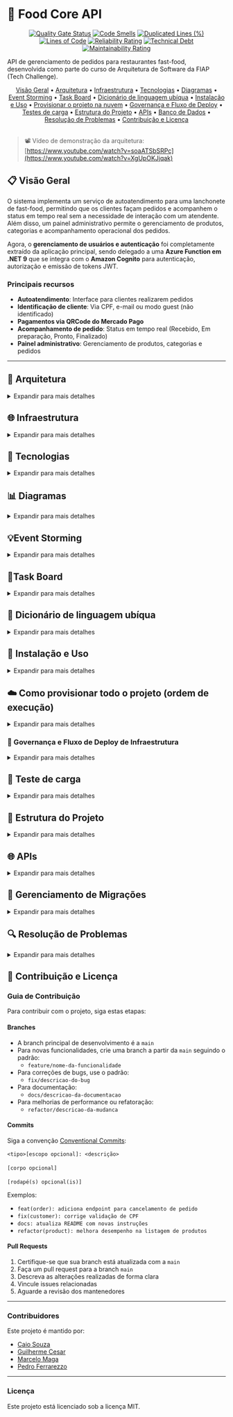 # 🍔 Food Core API

<div align="center">

[![Quality Gate Status](https://sonarcloud.io/api/project_badges/measure?project=FIAP-SOAT-TECH-TEAM_food-core-api&metric=alert_status&token=19e960f56f10089f0c8d262863b33c62a92dbc46)](https://sonarcloud.io/summary/new_code?id=FIAP-SOAT-TECH-TEAM_food-core-api)
[![Code Smells](https://sonarcloud.io/api/project_badges/measure?project=FIAP-SOAT-TECH-TEAM_food-core-api&metric=code_smells&token=19e960f56f10089f0c8d262863b33c62a92dbc46)](https://sonarcloud.io/summary/new_code?id=FIAP-SOAT-TECH-TEAM_food-core-api)
[![Duplicated Lines (%)](https://sonarcloud.io/api/project_badges/measure?project=FIAP-SOAT-TECH-TEAM_food-core-api&metric=duplicated_lines_density&token=19e960f56f10089f0c8d262863b33c62a92dbc46)](https://sonarcloud.io/summary/new_code?id=FIAP-SOAT-TECH-TEAM_food-core-api)
[![Lines of Code](https://sonarcloud.io/api/project_badges/measure?project=FIAP-SOAT-TECH-TEAM_food-core-api&metric=ncloc&token=19e960f56f10089f0c8d262863b33c62a92dbc46)](https://sonarcloud.io/summary/new_code?id=FIAP-SOAT-TECH-TEAM_food-core-api)
[![Reliability Rating](https://sonarcloud.io/api/project_badges/measure?project=FIAP-SOAT-TECH-TEAM_food-core-api&metric=reliability_rating&token=19e960f56f10089f0c8d262863b33c62a92dbc46)](https://sonarcloud.io/summary/new_code?id=FIAP-SOAT-TECH-TEAM_food-core-api)
[![Technical Debt](https://sonarcloud.io/api/project_badges/measure?project=FIAP-SOAT-TECH-TEAM_food-core-api&metric=sqale_index&token=19e960f56f10089f0c8d262863b33c62a92dbc46)](https://sonarcloud.io/summary/new_code?id=FIAP-SOAT-TECH-TEAM_food-core-api)
[![Maintainability Rating](https://sonarcloud.io/api/project_badges/measure?project=FIAP-SOAT-TECH-TEAM_food-core-api&metric=sqale_rating&token=19e960f56f10089f0c8d262863b33c62a92dbc46)](https://sonarcloud.io/summary/new_code?id=FIAP-SOAT-TECH-TEAM_food-core-api)
</div>

API de gerenciamento de pedidos para restaurantes fast-food, desenvolvida como parte do curso de Arquitetura de Software
da FIAP (Tech Challenge).

<div align="center">
  <a href="#visao-geral">Visão Geral</a> •
  <a href="#arquitetura">Arquitetura</a> •
  <a href="#infra">Infraestrutura</a> •
  <a href="#tecnologias">Tecnologias</a> •
  <a href="#diagramas">Diagramas</a> •
  <a href="#eventstorming">Event Storming</a> •
  <a href="#taskboard">Task Board</a> •
  <a href="#dicionario">Dicionário de linguagem ubíqua</a> •
  <a href="#instalacao-e-uso">Instalação e Uso</a> •
  <a href="#provisionamento-na-nuvem">Provisionar o projeto na nuvem</a> •
  <a href="#cicd-infra">Governança e Fluxo de Deploy</a> •
  <a href="#teste-de-carga">Testes de carga</a> •
  <a href="#estrutura-do-projeto">Estrutura do Projeto</a> •
  <a href="#apis">APIs</a> •
  <a href="#banco-de-dados">Banco de Dados</a> •
  <a href="#resolucao-de-problemas">Resolução de Problemas</a> •
  <a href="#contribuicao-e-licenca">Contribuição e Licença</a>
</div><br>

> 📽️ Vídeo de demonstração da arquitetura: [https://www.youtube.com/watch?v=soaATSbSRPc](https://www.youtube.com/watch?v=XgUpOKJjqak)<br>

<h2 id="visao-geral">📋 Visão Geral</h2>

O sistema implementa um serviço de autoatendimento para uma lanchonete de fast-food, permitindo que os clientes façam
pedidos e acompanhem o status em tempo real sem a necessidade de interação com um atendente.
Além disso, um painel administrativo permite o gerenciamento de produtos, categorias e acompanhamento operacional dos pedidos.

Agora, o **gerenciamento de usuários e autenticação** foi completamente extraído da aplicação principal, sendo delegado
a uma **Azure Function em .NET 9** que se integra com o **Amazon Cognito** para autenticação, autorização e emissão de tokens JWT.

### Principais recursos

- **Autoatendimento**: Interface para clientes realizarem pedidos
- **Identificação de cliente**: Via CPF, e-mail ou modo guest (não identificado)
- **Pagamentos via QRCode do Mercado Pago**
- **Acompanhamento de pedido**: Status em tempo real (Recebido, Em preparação, Pronto, Finalizado)
- **Painel administrativo**: Gerenciamento de produtos, categorias e pedidos

---

<h2 id="arquitetura">🧱 Arquitetura</h2>
<details>
<summary>Expandir para mais detalhes</summary>

O sistema foi reestruturado para **desacoplar completamente a autenticação e autorização do core da aplicação**, adotando
uma arquitetura orientada a eventos e serviços externos.
A **FoodCore API** mantém o domínio puro seguindo **Clean Architecture**, enquanto a autenticação ocorre antes da chegada da requisição — no **APIM + Azure Function + Cognito**.

### 🎯 Princípios Adotados

- O **core** permanece independente de frameworks e regras de autenticação
- **Azure APIM** atua como **API Gateway**, validando tokens e redirecionando chamadas
- **Azure Function (.NET 9)** realiza a **autenticação via Cognito** e gera JWTs
- **Amazon Cognito** centraliza **identidade, roles e permissões**
- **JWT** carrega as claims necessárias (CPF, e-mail, role, data de criação)
- **Implicit deny**: qualquer falha de autenticação ou permissão resulta em bloqueio imediato

---

### 🧩 Fluxo de Autenticação e Autorização

![Diagrama de autenticação](docs/diagrams/auth-user-flow.svg)

---

⚙️ Camadas da FoodCore API

A aplicação principal segue os princípios da Arquitetura Limpa (Clean Architecture), mantendo o domínio independente
de detalhes de autenticação e infraestrutura.
![Diagrama de Fluxo](docs/diagrams/user-flowchart.svg)

---

### Monolito Modular (Spring Modulith)

A aplicação é estruturada como um monolito modular usando Spring Modulith, com contextos limitados (bounded contexts)
bem definidos para cada domínio de negócio.

Cada módulo:

- É autocontido, com seus próprios adaptadores, portas e domínio
- Comunica-se com outros módulos através de eventos de domínio
- Pode ser extraído como um serviço independente no futuro

### Eventos de Domínio

O sistema utiliza eventos de domínio assíncronos entre módulos, permitindo:

- Comunicação desacoplada
- Notificações entre contextos limitados
- Fácil migração para uma arquitetura distribuída no futuro

</details>

<h2 id="infra">🌐 Infraestrutura</h2>
<details>
<summary>Expandir para mais detalhes</summary>

A infraestrutura da aplicação agora é **modularizada em múltiplos repositórios**, cada um com uma responsabilidade específica no ciclo de provisionamento e deploy. Essa separação garante **maior isolamento, governança e segurança** entre os diferentes domínios do sistema.

---

## 🧩 Estrutura de Repositórios

| Repositório | Responsabilidade Principal | Tecnologias Utilizadas |
|--------------|-----------------------------|--------------------------|
| **[foodcore-infra](https://github.com/FIAP-SOAT-TECH-TEAM/foodcore-infra/tree/main)**| Provisionamento de infraestrutura base (Resource Groups, VNET, AKS, Storage, etc.) | Terraform, Azure CLI |
| **[foodcore-db](https://github.com/FIAP-SOAT-TECH-TEAM/foodcore-db/tree/main)** | Criação e configuração do banco de dados (PostgreSQL) | Terraform, Azure Database for PostgreSQL |
| **[foodcore-auth](https://github.com/FIAP-SOAT-TECH-TEAM/foodcore-auth/tree/main)** | Gerenciamento do código, publicação da Azure function e importação no APIM | Terraform, Azure CLI |
| **foodcore-api** *(este repositório)* | Gerenciamento de código, publicação manifestos Kubernetes (Deployments, Services, ConfigMaps, Secrets, Ingress, etc.) e importação no APIM | Kubernetes, Helm, YAML Manifests |

---

## ⚙️ Repositório Atual — `foodcore-api`

Este repositório contém apenas os **recursos relacionados ao Kubernetes**, utilizados para executar e manter a aplicação dentro do cluster AKS.

### Componentes Principais

#### 🧱 Deployments

- Define os **pods** da aplicação principal (`order-api`), configurando:
  - Probes de saúde (`liveness`, `readiness`, `startup`)
  - Limites e requisições de CPU/memória
  - Variáveis de ambiente (via Secrets e ConfigMaps)

#### 🌐 Services & Ingress

- **Services** expõem os pods internamente no cluster
- **Internal Ingress Controller (NGINX)** expõe a API internamente:
  - `/api` → Foocore API
- **Public Ingress Controller (NGINX)** expõe serviços de observabilidade publicamente:
  - `/kibana` → Logging
  - `/adminer` → Interface de banco de dados
  - `/prometehus` → Coleta de métricas
  - `/grafana` → Dashboard de métricas
  - `/zipkin` → Tracing

#### 🧭 ConfigMaps & Secrets

- **ConfigMaps** armazenam configurações não sensíveis (como endpoints externos e parâmetros de execução)
- **Secrets** contêm credenciais criptografadas, como tokens de APIs externas (Mercado Pago).

#### ⚖️ Horizontal Pod Autoscaler (HPA)

- Ajusta dinamicamente o número de pods com base no uso de **CPU e memória**
- Garante **alta disponibilidade e eficiência de custo**

---

## 🔍 Observabilidade

A aplicação envia logs e métricas para o namespace de observabilidade, utilizando as stacks:

- **EFK (Elasticsearch, Fluentd, Kibana)**
- **Prometheus e Grafana**
- **Zipkin**

Isso permite monitorar o comportamento da aplicação em tempo real, detectar falhas e gerar alertas proativos.

---

## ✅ Benefícios da Nova Estrutura

- **Separação de responsabilidades clara** entre infraestrutura, banco e aplicação
- **Segurança aprimorada**, com permissões limitadas por repositório
- **Escalabilidade modular**, permitindo atualizações independentes
- **Ciclos de deploy simplificados**, especialmente em pipelines CI/CD
- **Escalabilidade automática com HPA**
- **Observabilidade centralizada com EFK**
- **Roteamento seguro e flexível via NGINX**
- **Separação clara de responsabilidades por namespace**
- **Alta disponibilidade e performance no AKS**

---

</details>

<h2 id="tecnologias">🔧 Tecnologias</h2>

<details>
<summary>Expandir para mais detalhes</summary>

### Backend

- **Java 21**: Linguagem principal
- **Spring Boot 3.4**: Framework base
- **Spring Modulith**: Para organização modular da aplicação
- **Spring Data JPA**: Persistência e acesso a dados
- **MapStruct**: Mapeamento entre DTOs e entidades
- **Lombok**: Redução de código boilerplate

### Banco de Dados

- **PostgreSQL**: Banco de dados relacional principal
- **Liquibase**: Migrações de banco de dados

### Infraestrutura & Observabilidade

- **Docker**: Containerização
- **Docker Compose**: Orquestração de containers
- **Kubernetes (AKS)**: Orquestração de containers em produção
- **Terraform**: Provisionamento de infraestrutura como código
- **Gradle**: Gerenciamento de dependências e builds
- **SonarQube/SonarCloud**: Análise estática de código
- **Azure Blob Storage**: Armazenamento de imagens com o Azure Blob Storage
- **GitHub Actions**: CI/CD
- **Swagger/OpenAPI**: Documentação de API

### Integração

- **Mercado Pago API**: Processamento de pagamentos

</details>

<h2 id="diagramas">📊 Diagramas</h2>

<details>
<summary>Expandir para mais detalhes</summary>

### Modelo de Domínio

![Diagrama Modelo de Domínio](docs/diagrams/domain_model.svg)

---

### 🛒 Fluxo de Realização do Pedido e Pagamento

![Eventos de domínio - Criação de Pedido](docs/diagrams/order-created.svg)

#### 🎯 Fluxo Clean Arch

![Fluxo do Usuário - Criação de Pedido](docs/diagrams/UserFlow.png)

---

### 🍳 Fluxo de Preparação e Entrega do Pedido

![Eventos de domínio - Preparação e Entrega do Pedido](docs/diagrams/order-preparing.svg)

#### 🎯 Fluxo Clean Arch

![Fluxo do Restaurante - Preparação e Entrega](docs/diagrams/AdminFlow.png)

---

### 💳 Fluxo de Compra e Pagamento

#### 📈 Diagrama Sequencial

![Diagrama Sequencial - Compra e Pagamento](docs/diagrams/sequencialDiagram.png)

</details>

<h2 id="eventstorming"> 💡Event Storming</h2>
<details>
<summary>Expandir para mais detalhes</summary>

### Event Storming Miro

- <https://miro.com/app/board/uXjVIAFD_zg=/?share_link_id=933422566141>

![image](https://github.com/user-attachments/assets/1c5261a3-60ab-45de-ae4c-86b3afe28db9)
![image](https://github.com/user-attachments/assets/29611638-e684-4244-b3b6-6ae19e725bc4)
</details>

<h2 id="taskboard"> 📌Task Board</h2>
<details>
<summary>Expandir para mais detalhes</summary>

### Board de tarefas Linear App

![image](https://github.com/user-attachments/assets/0c1a5e19-aae3-4270-84ad-64c67daf64b9)
</details>

<h2 id="dicionario">📖 Dicionário de linguagem ubíqua</h2>
<details>
<summary>Expandir para mais detalhes</summary>

### Termos essenciais para a aplicação

- **Admin (Administrador)**
  Usuário com privilégios elevados, responsável pela gestão de usuários, permissões e configurações do sistema.

- **Adquirente**
  Instituição financeira responsável por processar transações de pagamento do sistema. No nosso caso, a adquirente é
  representada pela integração com o [Mercado Pago](https://www.mercadopago.com.br).

- **Authentication (Autenticação)**
  Processo de validação da identidade de um usuário por meio de login.

- **Authorization (Autorização)**
  Controle de acesso baseado em permissões e papéis (roles). Exemplo: apenas administradores podem listar todos os
  usuários.

- **Catalog (Catálogo de Produtos)**
  Conjunto organizado dos produtos disponíveis para seleção e montagem de pedidos.

- **Category (Categoria)**
  Classificação dos produtos por tipo (ex.: lanches, bebidas, sobremesas).

- **Combo**
  Conjunto personalizado por um cliente, composto por: lanche, acompanhamento, bebida e sobremesa.

- **Customer (Cliente)**
  Pessoa que realiza um pedido no sistema. Pode se identificar com CPF, cadastrar nome/e-mail ou seguir como convidado (
  guest).

- **Guest (Convidado)**
  Cliente que realiza um pedido sem se identificar ou criar conta. Atua como usuário temporário.

- **Mercado Pago Integration (Integração com Mercado Pago)**
  Serviço externo utilizado para processar pagamentos eletrônicos dos pedidos.

- **Order (Pedido)**
  Conjunto de itens selecionados por um cliente para consumo. Pode incluir um ou mais combos.

- **Order Item (Item do Pedido)**
  Produto específico dentro de um pedido. Pode ser parte de um combo ou avulso.

- **Payment (Pagamento)**
  Etapa posterior à finalização do pedido. Utiliza integração com o Mercado Pago para processar as transações
  financeiras.

- **Expiração (Pagamento)**
  Tempo de expiração para pagamento de QrCode gerado pelo adquirente. Por padrão, 30 minutos, após esgotar o tempo o
  pedido relacionado é cancelado.

- **Product (Produto)**
  Qualquer item disponível para venda, como lanches, bebidas, sobremesas ou acompanhamentos.

- **Role (Papel)**
  Função atribuída a um usuário. Define suas permissões de acesso no sistema (ex.: ADMIN, ATENDENTE, GUEST).

- **Status do Pedido**
  Representa o estado atual de um pedido. Exemplos: *Em preparação*, *Pronto*, *Entregue*, *Cancelado*.

- **Stock (Estoque)**
  Representa a quantidade disponível de cada produto no sistema.

- **TID (Transaction ID)**
  Identificador único de uma transação na adquirente, fornecido após o pagamento.

- **User (Usuário)**
  Pessoa autenticada no sistema. Pode possuir diferentes papéis, como ADMIN, ATENDENTE ou GUEST.

</details>

<h2 id="instalacao-e-uso">🚀 Instalação e Uso</h2>

<details>
<summary>Expandir para mais detalhes</summary>

### Requisitos

- Docker e Docker Compose
- Ngrok (para testes locais de webhook)
- JDK 21+
- Gradle 8.0+

### Script Centralizador `food`

O projeto utiliza um script centralizador `food` para gerenciar todas as operações:

```bash
./food [comando] [opções]
```

#### Comandos Principais

| Comando       | Descrição                                           |
|---------------|-----------------------------------------------------|
| `start:all`   | Inicia toda a infraestrutura e a aplicação          |
| `start:infra` | Inicia apenas a infraestrutura (banco)              |
| `start:app`   | Inicia apenas a aplicação                           |
| `stop:all`    | Para todos os serviços                              |
| `stop:infra`  | Para apenas a infraestrutura                        |
| `stop:app`    | Para apenas a aplicação                             |
| `restart:all` | Reinicia todos os serviços                          |
| `restart:app` | Reinicia apenas a aplicação                         |
| `db:up`       | Aplica migrações do banco de dados                  |
| `db:reset`    | Reseta o banco de dados                             |
| `logs`        | Exibe logs dos containers                           |
| `logs:app`    | Exibe logs apenas da aplicação                      |
| `logs:db`     | Exibe logs apenas do banco de dados                 |
| `status`      | Exibe status dos containers                         |
| `clean`       | Remove containers, imagens e volumes não utilizados |
| `help`        | Exibe a mensagem de ajuda                           |

#### Opções

- `--build`, `-b`: Reconstrói as imagens antes de iniciar
- `--force`, `-f`: Força a execução sem confirmação

### Iniciando o Ambiente do Zero

### 🛠️ Como configurar o ambiente local com Ngrok

Para que sua aplicação local receba os webhooks de forma funcional (especialmente em endpoints que estão em `localhost`), é necessário utilizar o [Ngrok](https://ngrok.com/).

### ⚙️ Passo a passo para configurar o Ngrok

1. **Baixe o Ngrok:**
    - Acesse: [https://ngrok.com/download](https://ngrok.com/download) e faça o download de acordo com seu sistema operacional.

2. **Instale e autentique o Ngrok (apenas na primeira vez):**

   ```bash
   ngrok config add-authtoken SEU_TOKEN_DO_NGROK

3. **Exponha a porta da aplicação:**

   ```bash
   ngrok http 80
   ```

4. **Copie o link gerado:**
    - O Ngrok irá gerar uma URL do tipo `https://abc123.ngrok.io` que redireciona para `http://localhost`.

5. **Atualize o .env:**
    - No arquivo `docker\.env`, adicione a URL do Ngrok como base para os webhooks (não esqueça de adicionar o caminho `/api/payments/webhook` para que o webhook funcione corretamente):

   ```properties
   MERCADO_PAGO_NOTIFICATION_URL=https://abc123.ngrok.io/api/payments/webhook
   ```

Com o Ngrok configurado, agora precisamos subir a aplicação.

>### ⚠️ Ambientes
>
>O projeto suporta diferentes ambientes com diferentes conjuntos de dados:
>
>- **Produção (perfil: prod)**: Apenas dados essenciais
>- **Desenvolvimento (perfil: dev/local)**: Dados essenciais + dados adicionais para testes
>
>Por default, a aplicação iniciará em modo produção. Caso deseje alterar, edite `docker\.env` com o perfil escolhido:
>
>```bash
>SPRING_PROFILES_ACTIVE=nome_do_perfil
>```

### Iniciando a Aplicação Localmente (via Docker Compose)

```bash
# Clone o repositório
git clone https://github.com/soat-fiap/food-core-api.git
cd food-core-api
cd docker

# Execute a aplicação
docker compose up -d
```

### Iniciando a Aplicação Localmente (via Script Centralizador)

```bash
# Clone o repositório
git clone https://github.com/soat-fiap/food-core-api.git
cd food-core-api

# Baixar o dos2unix para converter os arquivos de script
sudo apt install dos2unix     # Debian/Ubuntu
brew install dos2unix         # macOS

# Converter os arquivos de script para o formato Unix
dos2unix food scripts/*.sh

# Tornar o script principal executável
chmod +x food scripts/*.sh

# Iniciar infraestrutura (banco, adminer)
./food start:infra

# Resetar e configurar o banco de dados
./food db:reset

# Iniciar a aplicação
./food start:app --build

# Ou iniciar tudo de uma vez
./food start:all --build
```

> ⚠️ O pacote `dos2unix` é necessário pois os scripts foram criados em ambiente Windows e podem conter quebras de linha no formato `CRLF`, incompatíveis com sistemas `Unix`.

> ⚠️ Para testar todos os recursos da API é necessário criar um azure blob storage e configura-lo no .env do docker compose (AZURE_STORAGE_CONNECTION_STRING) antes de iniciar a aplicação, mas isso não impede de seguir com o fluxo de realização de pedidos.

### Acessando a Aplicação

- **API**: <http://localhost/api>
- **Swagger/OpenAPI**: <http://localhost/api/swagger-ui.html>
- **Adminer (gerenciador de banco de dados)**: <http://localhost:8081>
  - Sistema: PostgreSQL
  - Servidor: db
  - Usuário: postgres
  - Senha: postgres
  - Banco: fastfood

### Testando a Aplicação (Fluxo de compra 🛒)

> ⚠️ O fluxo completo requer dados de catálogos, produtos e estoque, que são automaticamente populados pelos seeders do Liquibase ao iniciar a aplicação.

Para realizar um fluxo de compra na aplicação, você pode seguir os passos abaixo:

1. **Identificação do cliente**:
   O fluxo de autenticação e autorização do cliente foi isolado em uma [Azure Function](https://github.com/FIAP-SOAT-TECH-TEAM/foodcore-auth/tree/main).
   A API tem conhecimento do usúario autenticado atráves de Headers HTTP que o APIM acrescenta após receber uma resposta de validação do token vinda da Azure Function (Foodcore-auth).
   Para simular localmente, em toda requisição, inclua os seguintes Headers contendo detalhes sobre o usúario:

  Cliente identificado:

  ```bash
  Auth-Subject: "c1a2b3c4-d5e6-7890-abcd-ef1234567890"
  Auth-Name: "João da Silva"
  Auth-Email: "joao.silva@exemplo.com"
  Auth-Cpf: "91259416070"
  Auth-Role: "CUSTOMER"
  Auth-CreatedAt: "2025-10-07T02:00:00Z"
  ```

  Cliente não identificado (GUEST):

  ```bash
  Auth-Subject: "c1a2b3c4-d5e6-7890-abcd-ef1234567890"
  Auth-Name: "Guest"
  Auth-Email: "guest@foodcore.com"
  Auth-Cpf: ""
  Auth-Role: "CUSTOMER"
  Auth-CreatedAt: "2025-10-07T02:00:00Z"
  ```

  Admin:

  ```bash
  Auth-Subject: "c1a2b3c4-d5e6-7890-abcd-ef1234567890"
  Auth-Name: "Admin boladão"
  Auth-Email: "admin@foodcore.com"
  Auth-Cpf: "866.756.240-83"
  Auth-Role: "ADMIN"
  Auth-CreatedAt: "2025-10-07T02:00:00Z"
  ```

2. **Realizar Pedido**:
   - Crie um pedido com os produtos disponíveis:

   ```http
   POST /orders
   Content-Type: application/json
   Auth-Subject: "c1a2b3c4-d5e6-7890-abcd-ef1234567890"
   Auth-Name: "João da Silva"
   Auth-Email: "joao.silva@exemplo.com"
   Auth-Cpf: "91259416070"
   Auth-Role: "CUSTOMER"
   Auth-CreatedAt: "2025-10-07T02:00:00Z"
   {
     "items": [
       {
         "productId": 1,
         "name": "X-Burger",
         "quantity": 2,
         "unitPrice": 22.90,
         "observation": "Sem cebola"
       },
       {
         "productId": 2,
         "name": "X-Bacon",
         "quantity": 1,
         "unitPrice": 24.90,
         "observation": "Capricha no bacon"
       }
     ]
   }
   ```

   - Se o pedido for criado com sucesso, o status retornado será RECEIVED.

3. **Acessar QrCode para Pagamento**:
   - Após criar o pedido, você receberá o id do pedido que será utilizado nessa rota para gerar o QrCode.

   ```
    GET /orders/{orderId}/qrCode

    Auth-Subject: "c1a2b3c4-d5e6-7890-abcd-ef1234567890"
    Auth-Name: "João da Silva"
    Auth-Email: "joao.silva@exemplo.com"
    Auth-Cpf: "91259416070"
    Auth-Role: "CUSTOMER"
    Auth-CreatedAt: "2025-10-07T02:00:00Z"
    ```

   - Com o retorno, você poderá copiar o valor de qrCode e utiliza-lo no site [QRCode Monkey](https://www.qrcode-monkey.com/) para gerar o QrCode.

4. **Escaneie o QrCode com o aplicativo do Mercado Pago**:
   - Abra o aplicativo do Mercado Pago e escaneie o QrCode gerado.
   - Siga as instruções para concluir o pagamento.
   - Após o pagamento ser efetuado, o Mercado Pago notificará a aplicação via webhook:

   ```http
   POST /payments/webhook
    ```

  > ⚠️ O endpoint de webhook é público, portanto, não precisa de headers.

- Este webhook atualizará automaticamente o status do pedido para APPROVED. Se o pagamento não for concluído no tempo limite, o status será alterado para CANCELED.

5. **Acompanhar o Status do pagamento do pedido**:
   - Você pode acompanhar o status do pagamento do seu pedido a qualquer momento:

   ```
    GET /payments/{orderId}/status
    Auth-Subject: "c1a2b3c4-d5e6-7890-abcd-ef1234567890"
    Auth-Name: "João da Silva"
    Auth-Email: "joao.silva@exemplo.com"
    Auth-Cpf: "91259416070"
    Auth-Role: "CUSTOMER"
    Auth-CreatedAt: "2025-10-07T02:00:00Z"
    ```

   - Caso o status do pagamento seja `APPROVED`, o pedido foi confirmado e já estará sendo preparado pelo restaurante.

   > ⚠️ O pedido foi alterado para `PREPARING` automaticamente após aprovação do pagamento.

6. **Marcar o pedido como pronto (Admin/Restaurante)**:
    - Quando o pedido estiver pronto, você poderá marca-lo como pronto para que o usuário possa retira-lo:

    ```http
    PATCH /orders/{orderId}/status
    Auth-Subject: "c1a2b3c4-d5e6-7890-abcd-ef1234567890"
    Auth-Name: "Admin boladão"
    Auth-Email: "admin@foodcore.com"
    Auth-Cpf: "866.756.240-83"
    Auth-Role: "ADMIN"
    Auth-CreatedAt: "2025-10-07T02:00:00Z"
    {
      "status": "READY"
    }
    ```

    > ⚠️ Futuramente, o usuário será notificado quando o pedido dele estiver pronto.

7. **Finalizar Pedido (Admin/Restaurante)**:
   - Quando o pedido for retirado pelo cliente, você poderá finalizar o pedido:

    ```http
    PATCH /orders/{orderId}/status
    Auth-Subject: "c1a2b3c4-d5e6-7890-abcd-ef1234567890"
    Auth-Name: "Admin boladão"
    Auth-Email: "admin@foodcore.com"
    Auth-Cpf: "866.756.240-83"
    Auth-Role: "ADMIN"
    Auth-CreatedAt: "2025-10-07T02:00:00Z"
    Content-Type: application/json
    {
      "status": "COMPLETED"
    }
    ```

8. **Verificar pedido finalizado (Admin/Restaurante)**:
   - Você pode verificar o status do pedido a qualquer momento:

    ```
    GET /orders/{orderId}
    Auth-Subject: "c1a2b3c4-d5e6-7890-abcd-ef1234567890"
    Auth-Name: "Admin boladão"
    Auth-Email: "admin@foodcore.com"
    Auth-Cpf: "866.756.240-83"
    Auth-Role: "ADMIN"
    Auth-CreatedAt: "2025-10-07T02:00:00Z"
    ```

   - O status final será `COMPLETED` quando o pedido for retirado pelo cliente.
   - O pedido finalizado também não aparecerá mais na lista de pedidos ativos:

    ```
    GET /orders/active
    Auth-Subject: "c1a2b3c4-d5e6-7890-abcd-ef1234567890"
    Auth-Name: "Admin boladão"
    Auth-Email: "admin@foodcore.com"
    Auth-Cpf: "866.756.240-83"
    Auth-Role: "ADMIN"
    Auth-CreatedAt: "2025-10-07T02:00:00Z"
    ```

</details>

<h2 id="provisionamento-na-nuvem">☁️ Como provisionar todo o projeto (ordem de execução)</h2>
<details>
<summary>Expandir para mais detalhes</summary>

Para subir o projeto completamente, acesse a documentação dos repositórios na sequencia abaixo e siga o passo a passo de cada um deles.

1. [Foodcore-infra](batata.com)
2. [Foodcore-db](batata.com)
3. [Foodcore-auth](batata.com)
4. [Este repositório](https://github.com/FIAP-SOAT-TECH-TEAM/foodcore-api/tree/main#cicd-infra).

</details>

<h3 id="cicd-infra">🔐 Governança e Fluxo de Deploy de Infraestrutura</h3>
<details>
<summary>Expandir para mais detalhes</summary>

A gestão da infraestrutura segue um processo **automatizado, auditável e controlado** via **Pull Requests** no repositório de provisionamento.
Esse fluxo garante segurança, rastreabilidade e aprovação formal antes de qualquer mudança aplicada em produção.

---

### ⚙️ Processo de Alterações

1. **Criação de Pull Request**
   - Todas as alterações de infraestrutura (novos recursos, updates, ou ajustes de configuração) devem ser propostas via **Pull Request (PR)**.
   - O PR contém os arquivos `.tf` modificados e uma descrição detalhando o impacto da mudança.

2. **Execução Automática do Terraform Plan**
   - Ao abrir o PR, o pipeline de CI executa automaticamente o comando:

     ```
     terraform plan
     ```

   - Esse passo gera uma **prévia das alterações** que seriam aplicadas (criações, destruições, atualizações).
   - O resultado do `plan` é exibido diretamente nos logs do pipeline, permitindo revisão técnica pelos aprovadores.

3. **Revisão e Aprovação**
   - O repositório é **protegido**, exigindo no mínimo **1 aprovação** de um codeowner antes do merge.
   - Nenhum usuário pode aplicar alterações diretamente na branch principal (`main` ou `master`).
   - Revisores devem garantir:
     - Que o `plan` não tenha destruições indevidas (`destroy`)
     - Que as variáveis e roles estejam corretas
     - Que os módulos sigam o padrão organizacional
   - Todos os checks(ex: jobs do github actions, sonarQube, etc..) estipulados nas regras de proteção devem estar passando.

4. **Aplicação no Merge**
   - Após aprovação e merge do PR, o pipeline executa automaticamente:

     ```
     terraform apply -auto-approve
     ```

   - O **Terraform Apply** aplica as alterações descritas no `plan` aprovado, provisionando ou atualizando os recursos no Azure.

---

### 🚀 Benefícios do Processo

- **Segurança e controle total** sobre modificações de infraestrutura
- **Auditoria completa**: todo histórico de mudanças é versionado no Git
- **Padronização**: alterações seguem pipeline validado e reproduzível
- **Automação completa**: sem necessidade de execuções manuais
- **Aprovação obrigatória dupla**, reduzindo risco de erro humano

📘 *Esse fluxo assegura que qualquer modificação de infraestrutura passe por revisão técnica e aprovação explícita, mantendo a conformidade e a integridade dos ambientes.*

</details>

<h2 id="teste-de-carga">🔋 Teste de carga</h2>
<details>
<summary>Expandir para mais detalhes</summary>

### Requisitos

- **K6**: Para testes de carga ([instalação](#6-k6))

#### Instalação

```bash
# macOS
brew install k6

# Windows (choco)
choco install k6

# Linux (Ubuntu)
sudo apt install gnupg ca-certificates
curl -fsSL https://dl.k6.io/key.gpg | sudo gpg --dearmor -o /usr/share/keyrings/k6-archive-keyring.gpg
echo "deb [signed-by=/usr/share/keyrings/k6-archive-keyring.gpg] https://dl.k6.io/deb stable main" | sudo tee /etc/apt/sources.list.d/k6.list
sudo apt update
sudo apt install k6

# Verifique a instalação
k6 version
```

### Execute teste de estresse com K6

```bash
k6 run stress-test.js
```

</details>

<h2 id="estrutura-do-projeto">📁 Estrutura do Projeto</h2>

<details>
<summary>Expandir para mais detalhes</summary>

O projeto segue uma estrutura modular organizada por domínios:

```
food-core-api/
│
├── src/
│   ├── main/
│   │   ├── java/com/soat/fiap/food/core/api/
│   │   │   ├── FoodCoreApiApplication.java     # Aplicação principal
│   │   │   │
│   │   │   ├── catalog                         # Módulo responsável pelo catálogo (catálogos, categorias e produtos)
│   │   │   │   ├── core                        # Camada de domínio e aplicação
│   │   │   │   │    ├── application            # Casos de uso e DTOs de entrada
│   │   │   │   │    ├── domain                 # Entidades, VOs, eventos e exceções do domínio
│   │   │   │   │    └── interfaceadapters
│   │   │   │   │        ├── bff                # Camada de interface web (controllers e presenters)
│   │   │   │   │        ├── dto                # DTOs e mapeadores da camada de apresentação
│   │   │   │   │        └── gateways           # Interfaces dos gateways (ports de saída)
│   │   │   │   └── infrastructure              # Implementações técnicas (web, persistência, eventos, configurações)
│   │   │   │
│   │   │   ├── order                           # Módulo responsável pelos pedidos
│   │   │   │     ├── core                      # Lógica de domínio e regras de negócio
│   │   │   │     └── infrastructure            # Implementações de persistência, web e eventos
│   │   │   │
│   │   │   ├── payment                         # Módulo responsável pelos pagamentos e integração com Mercado Pago
│   │   │   │   ├── core                        # Casos de uso, entidades, eventos e VOs de pagamento
│   │   │   │   └── infrastructure              # Web, integração externa (Mercado Pago) e persistência
│   │   │   │
│   │   │   ├── shared/                         # Componentes compartilhados
│   │   │   │   ├── core                        # VOs e exceções genéricas
│   │   │   │   ├── interfaceadapters           # Gateways genéricos e DTOs utilitários
│   │   │   │   └── infrastructure              # Configurações globais, autenticação JWT, eventos e storage
│   │   │
│   │   └── resources/
│   │       ├── application.yml                 # Configurações gerais
│   │       ├── application-dev.yml             # Configurações de desenvolvimento
│   │       ├── application-prod.yml            # Configurações de produção
│   │       └── db/changelog/                   # Migrações Liquibase
│   │
│   └── test/                                   # Testes
│
├── docker/                                     # Arquivos Docker
│   ├── Dockerfile
│   ├── docker-compose.yml
│   └── services/                               # Serviços adicionais
│
│
├── kubernetes/
│   └── foodcoreapi/                            # Chart Helm principal da aplicação
│       ├── Chart.yaml                          # Metadata do chart
│       ├── Chart.lock                          # Dependências travadas
│       ├── values.yaml                         # Configurações parametrizáveis do chart
│       ├── assets/                             # Armazena recursos estaticos como dashboards
│       └── templates/                          # Templates Helm
│           ├── api/                            # Subcomponentes da API
│           ├── common/                         # Componentes reutilizáveis
│           ├── efk/                            # Stack EFK para logging
│           └── monitor/                        # Stack de monitoramento (Prometehus, Grafana e Zipkin)

│
│
├── terraform/
│   ├── main.tf                                 # Composição dos módulos e recursos
│   ├── datasource.tf                           # Recurso para recuperar valores já provisionados no provedor de nuvem
│   ├── variables.tf                            # Variáveis globais
│   └── modules/                                # Módulos reutilizáveis para recursos Azure
│       ├── apim/                               # Importação da API ao Azure API Gateway
│       └── helm/                               # Publicação do Helm
│
├── scripts/                                    # Scripts de gerenciamento
│
├── docs/                                       # Documentação
│
├── food                                        # Script centralizador
└── README.md                                   # Este arquivo
```

### 🧱 Estrutura Modular (Clean Architecture)

Cada módulo (ex: `catalog`, `order`, `payment`, etc.) segue a mesma estrutura padrão, baseada nos princípios da Clean Architecture, com separação clara entre regras de negócio, adaptação e infraestrutura.

```
módulo/                                 # Módulo da aplicação (ex: catalog)
├── core/                               # Camada de domínio e aplicação (Core Business Rules)
│   ├── application/                    # Camada de aplicação (Application Business Rules)
│   │   ├── inputs/                     # DTOs de entrada para casos de uso
│   │   │   └── mappers/                # Mapeadores Input -> Domínio
│   │   └── usecases/                   # Casos de uso (Application Business Rules)
│   ├── domain/                         # Camada de domínio (Domain Business Rules)
│   │   ├── model/                      # Entidades de domínio
│   │   ├── events/                     # Eventos de domínio
│   │   ├── exceptions/                 # Exceções de domínio
│   │   └── vo/                         # Objetos de valor
│   └── interfaceadapters/              # Camada de adaptação (Interface Adapters)
│       ├── bff/                        # Camada de interface web (BFF - Backend for Frontend)
│       │   └── controller/web/api      # Controllers REST (BFF)
│       ├── presenter/web/api           # Saídas dos casos de uso (Presenter -> ViewModel)
│       ├── dto/                        # DTOs intermediários
│       │   └── mappers/                # Mapeadores DTO <-> Domínio
│       └── gateways/                   # Interfaces de acesso a recursos externos (ex: repos)
└── infrastructure/                     # Camada de infraestrutura (Frameworks e Drivers)
    ├── common/                         # Fontes genéricas, utilitários
    │   └── source                      # DataSource do módulo
    ├── in/                             # Camada de entrada
    │   ├── event/listener/             # Listeners de eventos internos/externos
    │   └── web/api/controller/         # REST controllers (controllers exposto ao mundo externo)
    │       └── dto/                    # DTOs de entrada/saída (web layer)
    ├── out/                            # Camada de saída para sistemas externos
    │   └── persistence/                # Persistência de dados
    │       └── postgres/               # Implementação específica para PostgreSQL
    │           ├── entity/             # Entidades JPA
    │           ├── mapper/             # Mapper Entity <-> Domain
    │           └── repository/         # Implementações de repositórios
    └── config/                         # Configurações específicas do módulo
```

</details>

<h2 id="apis">🌐 APIs</h2>

<details>
<summary>Expandir para mais detalhes</summary>

O sistema expõe duas interfaces principais de API:

1. **API de Auto-Atendimento**: Para clientes se identificarem, visualizarem produtos e fazerem pedidos
2. **API de Gestão**: Para administradores gerenciarem produtos, categorias e pedidos

### Endpoints Principais

#### Catálogo

```
GET  /api/catalogs                          # Listar todos os catálogos
GET  /api/catalogs/{id}                     # Listar catálogo por ID
POST /api/catalogs                          # Criar catálogo
GET /api/catalogs/{id}/categories           # Listar categorias de um catálogo
POST /api/catalogs/{id}/categories          # Criar categoria no catálogo
GET /api/catalogs/{id}/products             # Listar produtos de uma categoria
POST /api/catalogs/{id}/products            # Criar produto na categoria
GET /api/catalogs/{id}/products/{productId} # Obter produto por ID
```

#### Pedidos

```
POST  /api/orders                        # Criar pedido
PATCH /api/orders/{id}/status            # Atualizar status do pedido
GET   /api/orders/active                 # Listar pedidos ativos
```

#### Pagamentos

```
GET  /api/payments/{orderId}/status     # Obter status do pagamento
GET  /api/payments/{orderId}/qrCode     # Obter informações do QRCode de pagamento
POST /api/payments/webhook              # Webhook de notificação de pagamento
```

Para documentação completa e interativa, consulte o Swagger/OpenAPI disponível em:
<http://localhost/swagger-ui.html>

</details>

<h2 id="banco-de-dados">💾 Gerenciamento de Migrações</h2>

<details>
<summary>Expandir para mais detalhes</summary>

### Gerenciamento de Migrações

O projeto utiliza `Liquibase` para gerenciar migrações de banco de dados, organizadas por módulo:

```
src/main/resources/db/changelog/
├── db.changelog-master.yaml          # Arquivo principal
├── modules/                          # Migrations separadas por módulo
│   ├── order/
│   │   ├── 01-order-tables.sql
│   │   ├── 02-order-indexes.sql
│   │   └── 03-order-seed.sql
│   ├── catalog/
│   └── payment/
└── shared/
    └── 00-init-schema.sql
```

As migrações são aplicadas automaticamente durante a inicialização da aplicação, mas também podem ser executadas
manualmente:

```bash
./food db:up     # Aplicar migrações
./food db:reset  # Resetar e recriar o banco de dados
```

</details>

<h2 id="resolucao-de-problemas">🔍 Resolução de Problemas</h2>

<details>
<summary>Expandir para mais detalhes</summary>

### Problemas com o Banco de Dados

Se você encontrar erros ao tentar resetar o banco de dados, como:

```
ERROR: database "fastfood" is being accessed by other users
DETAIL: There are X other sessions using the database.
```

Tente estes passos:

```bash
# 1. Parar todos os serviços
./food stop:all

# 2. Limpar recursos Docker não utilizados
./food clean --force

# 3. Iniciar apenas a infraestrutura
./food start:infra

# 4. Tentar o reset novamente
./food db:reset --force
```

### Erros do Liquibase

Se você encontrar erros de validação do Liquibase como:

```
Validation Failed:
     changesets check sum
     changesets had duplicate identifiers
```

Existem duas abordagens:

1. **Limpar completamente o banco de dados:**

```bash
# Parar todos os serviços
./food stop:all

# Limpar recursos
./food clean --force

# Iniciar tudo novamente
./food start:all --build
```

2. **Atualizar a tabela DATABASECHANGELOG (para desenvolvedores):**

```sql
-- Conecte-se ao banco via Adminer e execute:
DELETE FROM DATABASECHANGELOG
WHERE filename = 'db/changelog/modules/product/03-product-seed.sql';

-- Aplique as migrações novamente
./food db:up
```

### Problemas com o Docker

Se o Docker travar ou apresentar problemas:

```bash
# Reinicie o Docker Desktop
# Em seguida, reinicie a infraestrutura
./food restart:all --build
```

### Porta em Uso

Se alguma porta estiver em uso (como 8080, 8081, 8082, 8083, 5432, 6379):

1. Identifique o processo usando a porta:

   ```bash
   lsof -i :<número-da-porta>
   ```

2. Encerre o processo ou altere a porta no arquivo `docker/docker-compose.yml`

</details>

<h2 id="contribuicao-e-licenca">🙏 Contribuição e Licença</h2>

### Guia de Contribuição

Para contribuir com o projeto, siga estas etapas:

#### Branches

- A branch principal de desenvolvimento é a `main`
- Para novas funcionalidades, crie uma branch a partir da `main` seguindo o padrão:
  - `feature/nome-da-funcionalidade`
- Para correções de bugs, use o padrão:
  - `fix/descricao-do-bug`
- Para documentação:
  - `docs/descricao-da-documentacao`
- Para melhorias de performance ou refatoração:
  - `refactor/descricao-da-mudanca`

#### Commits

Siga a convenção [Conventional Commits](https://www.conventionalcommits.org/):

```
<tipo>[escopo opcional]: <descrição>

[corpo opcional]

[rodapé(s) opcional(is)]
```

Exemplos:

- `feat(order): adiciona endpoint para cancelamento de pedido`
- `fix(customer): corrige validação de CPF`
- `docs: atualiza README com novas instruções`
- `refactor(product): melhora desempenho na listagem de produtos`

#### Pull Requests

1. Certifique-se que sua branch está atualizada com a `main`
2. Faça um pull request para a branch `main`
3. Descreva as alterações realizadas de forma clara
4. Vincule issues relacionadas
5. Aguarde a revisão dos mantenedores

---

### Contribuidores

Este projeto é mantido por:

- [Caio Souza](https://github.com/caiuzu)
- [Guilherme Cesar](https://github.com/QuatroQuatros)
- [Marcelo Maga](https://github.com/marcelo-maga)
- [Pedro Ferrarezzo](https://github.com/pedroferrarezzo)

---

### Licença

Este projeto está licenciado sob a licença MIT.
